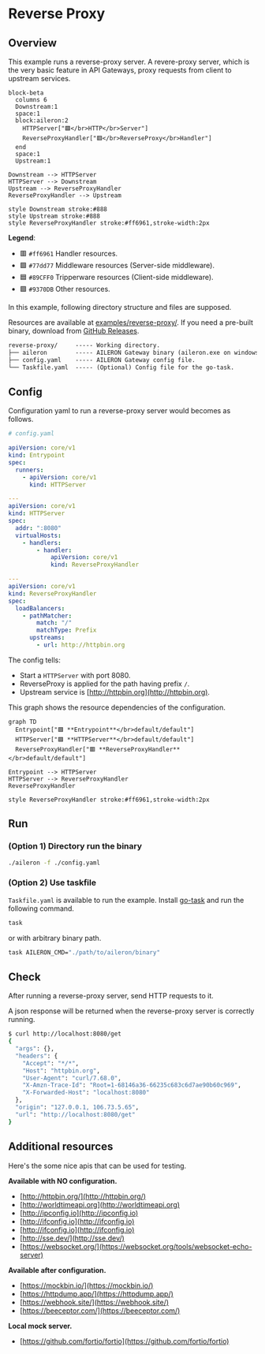 # Reverse Proxy

## Overview

This example runs a reverse-proxy server.
A revere-proxy server, which is the very basic feature in API Gateways, proxy requests from client to upstream services.

```mermaid
block-beta
  columns 6
  Downstream:1
  space:1
  block:aileron:2
    HTTPServer["🟪</br>HTTP</br>Server"]
    ReverseProxyHandler["🟥</br>ReverseProxy</br>Handler"]
  end
  space:1
  Upstream:1

Downstream --> HTTPServer
HTTPServer --> Downstream
Upstream --> ReverseProxyHandler
ReverseProxyHandler --> Upstream

style Downstream stroke:#888
style Upstream stroke:#888
style ReverseProxyHandler stroke:#ff6961,stroke-width:2px
```

**Legend**:

- 🟥 `#ff6961` Handler resources.
- 🟩 `#77dd77` Middleware resources (Server-side middleware).
- 🟦 `#89CFF0` Tripperware resources (Client-side middleware).
- 🟪 `#9370DB` Other resources.

In this example, following directory structure and files are supposed.

Resources are available at [examples/reverse-proxy/](https://github.com/aileron-gateway/aileron-gateway/tree/main/examples/reverse-proxy).
If you need a pre-built binary, download from [GitHub Releases](https://github.com/aileron-gateway/aileron-gateway/releases).

```txt
reverse-proxy/     ----- Working directory.
├── aileron        ----- AILERON Gateway binary (aileron.exe on windows).
├── config.yaml    ----- AILERON Gateway config file.
└── Taskfile.yaml  ----- (Optional) Config file for the go-task.
```

## Config

Configuration yaml to run a reverse-proxy server would becomes as follows.

```yaml
# config.yaml

apiVersion: core/v1
kind: Entrypoint
spec:
  runners:
    - apiVersion: core/v1
      kind: HTTPServer

---
apiVersion: core/v1
kind: HTTPServer
spec:
  addr: ":8080"
  virtualHosts:
    - handlers:
        - handler:
            apiVersion: core/v1
            kind: ReverseProxyHandler

---
apiVersion: core/v1
kind: ReverseProxyHandler
spec:
  loadBalancers:
    - pathMatcher:
        match: "/"
        matchType: Prefix
      upstreams:
        - url: http://httpbin.org
```

The config tells:

- Start a `HTTPServer` with port 8080.
- ReverseProxy is applied for the path having prefix `/`.
- Upstream service is [http://httpbin.org](http://httpbin.org).

This graph shows the resource dependencies of the configuration.

```mermaid
graph TD
  Entrypoint["🟪 **Entrypoint**</br>default/default"]
  HTTPServer["🟪 **HTTPServer**</br>default/default"]
  ReverseProxyHandler["🟥 **ReverseProxyHandler**</br>default/default"]

Entrypoint --> HTTPServer
HTTPServer --> ReverseProxyHandler
ReverseProxyHandler

style ReverseProxyHandler stroke:#ff6961,stroke-width:2px
```

## Run

### (Option 1) Directory run the binary

```bash
./aileron -f ./config.yaml
```

### (Option 2) Use taskfile

`Taskfile.yaml` is available to run the example.
Install [go-task](https://taskfile.dev/) and run the following command.

```bash
task
```

or with arbitrary binary path.

```bash
task AILERON_CMD="./path/to/aileron/binary"
```

## Check

After running a reverse-proxy server, send HTTP requests to it.

A json response will be returned when the reverse-proxy server is correctly running.

```bash
$ curl http://localhost:8080/get
{
  "args": {},
  "headers": {
    "Accept": "*/*",
    "Host": "httpbin.org",
    "User-Agent": "curl/7.68.0",
    "X-Amzn-Trace-Id": "Root=1-68146a36-66235c683c6d7ae90b60c969",
    "X-Forwarded-Host": "localhost:8080"
  },
  "origin": "127.0.0.1, 106.73.5.65",
  "url": "http://localhost:8080/get"
}
```

## Additional resources

Here's the some nice apis that can be used for testing.

**Available with NO configuration.**

- [http://httpbin.org/](http://httpbin.org/)
- [http://worldtimeapi.org](http://worldtimeapi.org)
- [http://ipconfig.io](http://ipconfig.io)
- [http://ifconfig.io](http://ifconfig.io)
- [http://ifconfig.io](http://ifconfig.io)
- [http://sse.dev/](http://sse.dev/)
- [https://websocket.org/](https://websocket.org/tools/websocket-echo-server)

**Available after configuration.**

- [https://mockbin.io/](https://mockbin.io/)
- [https://httpdump.app/](https://httpdump.app/)
- [https://webhook.site/](https://webhook.site/)
- [https://beeceptor.com/](https://beeceptor.com/)

**Local mock server.**

- [https://github.com/fortio/fortio](https://github.com/fortio/fortio)
